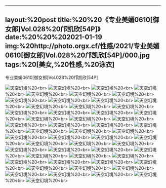 ﻿---
layout:%20post
title:%20%20《专业美媚0610[御女郎]Vol.028%20邝凯欣[54P]》
date:%20%20%202021-01-19
img:%20http://photo.orgx.cf/性感/2021/专业美媚0610[御女郎]Vol.028%20邝凯欣[54P]/000.jpg
tags:%20[美女,%20性感,%20泳衣]
---

专业美媚0610[御女郎]Vol.028%20邝凯欣[54P]



![天空幻境](http://photo.orgx.cf/性感/2021/专业美媚0610[御女郎]Vol.028%20邝凯欣[54P]/001.jpg%20''天空幻境'')%20<br>
![天空幻境](http://photo.orgx.cf/性感/2021/专业美媚0610[御女郎]Vol.028%20邝凯欣[54P]/002.jpg%20''天空幻境'')%20<br>
![天空幻境](http://photo.orgx.cf/性感/2021/专业美媚0610[御女郎]Vol.028%20邝凯欣[54P]/003.jpg%20''天空幻境'')%20<br>
![天空幻境](http://photo.orgx.cf/性感/2021/专业美媚0610[御女郎]Vol.028%20邝凯欣[54P]/004.jpg%20''天空幻境'')%20<br>
![天空幻境](http://photo.orgx.cf/性感/2021/专业美媚0610[御女郎]Vol.028%20邝凯欣[54P]/005.jpg%20''天空幻境'')%20<br>
![天空幻境](http://photo.orgx.cf/性感/2021/专业美媚0610[御女郎]Vol.028%20邝凯欣[54P]/006.jpg%20''天空幻境'')%20<br>
![天空幻境](http://photo.orgx.cf/性感/2021/专业美媚0610[御女郎]Vol.028%20邝凯欣[54P]/007.jpg%20''天空幻境'')%20<br>
![天空幻境](http://photo.orgx.cf/性感/2021/专业美媚0610[御女郎]Vol.028%20邝凯欣[54P]/008.jpg%20''天空幻境'')%20<br>
![天空幻境](http://photo.orgx.cf/性感/2021/专业美媚0610[御女郎]Vol.028%20邝凯欣[54P]/009.jpg%20''天空幻境'')%20<br>
![天空幻境](http://photo.orgx.cf/性感/2021/专业美媚0610[御女郎]Vol.028%20邝凯欣[54P]/010.jpg%20''天空幻境'')%20<br>
![天空幻境](http://photo.orgx.cf/性感/2021/专业美媚0610[御女郎]Vol.028%20邝凯欣[54P]/011.jpg%20''天空幻境'')%20<br>
![天空幻境](http://photo.orgx.cf/性感/2021/专业美媚0610[御女郎]Vol.028%20邝凯欣[54P]/012.jpg%20''天空幻境'')%20<br>
![天空幻境](http://photo.orgx.cf/性感/2021/专业美媚0610[御女郎]Vol.028%20邝凯欣[54P]/013.jpg%20''天空幻境'')%20<br>
![天空幻境](http://photo.orgx.cf/性感/2021/专业美媚0610[御女郎]Vol.028%20邝凯欣[54P]/014.jpg%20''天空幻境'')%20<br>
![天空幻境](http://photo.orgx.cf/性感/2021/专业美媚0610[御女郎]Vol.028%20邝凯欣[54P]/015.jpg%20''天空幻境'')%20<br>
![天空幻境](http://photo.orgx.cf/性感/2021/专业美媚0610[御女郎]Vol.028%20邝凯欣[54P]/016.jpg%20''天空幻境'')%20<br>
![天空幻境](http://photo.orgx.cf/性感/2021/专业美媚0610[御女郎]Vol.028%20邝凯欣[54P]/017.jpg%20''天空幻境'')%20<br>
![天空幻境](http://photo.orgx.cf/性感/2021/专业美媚0610[御女郎]Vol.028%20邝凯欣[54P]/018.jpg%20''天空幻境'')%20<br>
![天空幻境](http://photo.orgx.cf/性感/2021/专业美媚0610[御女郎]Vol.028%20邝凯欣[54P]/019.jpg%20''天空幻境'')%20<br>
![天空幻境](http://photo.orgx.cf/性感/2021/专业美媚0610[御女郎]Vol.028%20邝凯欣[54P]/020.jpg%20''天空幻境'')%20<br>
![天空幻境](http://photo.orgx.cf/性感/2021/专业美媚0610[御女郎]Vol.028%20邝凯欣[54P]/021.jpg%20''天空幻境'')%20<br>
![天空幻境](http://photo.orgx.cf/性感/2021/专业美媚0610[御女郎]Vol.028%20邝凯欣[54P]/022.jpg%20''天空幻境'')%20<br>
![天空幻境](http://photo.orgx.cf/性感/2021/专业美媚0610[御女郎]Vol.028%20邝凯欣[54P]/023.jpg%20''天空幻境'')%20<br>
![天空幻境](http://photo.orgx.cf/性感/2021/专业美媚0610[御女郎]Vol.028%20邝凯欣[54P]/024.jpg%20''天空幻境'')%20<br>
![天空幻境](http://photo.orgx.cf/性感/2021/专业美媚0610[御女郎]Vol.028%20邝凯欣[54P]/025.jpg%20''天空幻境'')%20<br>
![天空幻境](http://photo.orgx.cf/性感/2021/专业美媚0610[御女郎]Vol.028%20邝凯欣[54P]/026.jpg%20''天空幻境'')%20<br>
![天空幻境](http://photo.orgx.cf/性感/2021/专业美媚0610[御女郎]Vol.028%20邝凯欣[54P]/027.jpg%20''天空幻境'')%20<br>
![天空幻境](http://photo.orgx.cf/性感/2021/专业美媚0610[御女郎]Vol.028%20邝凯欣[54P]/028.jpg%20''天空幻境'')%20<br>
![天空幻境](http://photo.orgx.cf/性感/2021/专业美媚0610[御女郎]Vol.028%20邝凯欣[54P]/029.jpg%20''天空幻境'')%20<br>
![天空幻境](http://photo.orgx.cf/性感/2021/专业美媚0610[御女郎]Vol.028%20邝凯欣[54P]/030.jpg%20''天空幻境'')%20<br>
![天空幻境](http://photo.orgx.cf/性感/2021/专业美媚0610[御女郎]Vol.028%20邝凯欣[54P]/031.jpg%20''天空幻境'')%20<br>
![天空幻境](http://photo.orgx.cf/性感/2021/专业美媚0610[御女郎]Vol.028%20邝凯欣[54P]/032.jpg%20''天空幻境'')%20<br>
![天空幻境](http://photo.orgx.cf/性感/2021/专业美媚0610[御女郎]Vol.028%20邝凯欣[54P]/033.jpg%20''天空幻境'')%20<br>
![天空幻境](http://photo.orgx.cf/性感/2021/专业美媚0610[御女郎]Vol.028%20邝凯欣[54P]/034.jpg%20''天空幻境'')%20<br>
![天空幻境](http://photo.orgx.cf/性感/2021/专业美媚0610[御女郎]Vol.028%20邝凯欣[54P]/035.jpg%20''天空幻境'')%20<br>
![天空幻境](http://photo.orgx.cf/性感/2021/专业美媚0610[御女郎]Vol.028%20邝凯欣[54P]/036.jpg%20''天空幻境'')%20<br>
![天空幻境](http://photo.orgx.cf/性感/2021/专业美媚0610[御女郎]Vol.028%20邝凯欣[54P]/037.jpg%20''天空幻境'')%20<br>
![天空幻境](http://photo.orgx.cf/性感/2021/专业美媚0610[御女郎]Vol.028%20邝凯欣[54P]/038.jpg%20''天空幻境'')%20<br>
![天空幻境](http://photo.orgx.cf/性感/2021/专业美媚0610[御女郎]Vol.028%20邝凯欣[54P]/039.jpg%20''天空幻境'')%20<br>
![天空幻境](http://photo.orgx.cf/性感/2021/专业美媚0610[御女郎]Vol.028%20邝凯欣[54P]/040.jpg%20''天空幻境'')%20<br>
![天空幻境](http://photo.orgx.cf/性感/2021/专业美媚0610[御女郎]Vol.028%20邝凯欣[54P]/041.jpg%20''天空幻境'')%20<br>
![天空幻境](http://photo.orgx.cf/性感/2021/专业美媚0610[御女郎]Vol.028%20邝凯欣[54P]/042.jpg%20''天空幻境'')%20<br>
![天空幻境](http://photo.orgx.cf/性感/2021/专业美媚0610[御女郎]Vol.028%20邝凯欣[54P]/043.jpg%20''天空幻境'')%20<br>
![天空幻境](http://photo.orgx.cf/性感/2021/专业美媚0610[御女郎]Vol.028%20邝凯欣[54P]/044.jpg%20''天空幻境'')%20<br>
![天空幻境](http://photo.orgx.cf/性感/2021/专业美媚0610[御女郎]Vol.028%20邝凯欣[54P]/045.jpg%20''天空幻境'')%20<br>
![天空幻境](http://photo.orgx.cf/性感/2021/专业美媚0610[御女郎]Vol.028%20邝凯欣[54P]/046.jpg%20''天空幻境'')%20<br>
![天空幻境](http://photo.orgx.cf/性感/2021/专业美媚0610[御女郎]Vol.028%20邝凯欣[54P]/047.jpg%20''天空幻境'')%20<br>
![天空幻境](http://photo.orgx.cf/性感/2021/专业美媚0610[御女郎]Vol.028%20邝凯欣[54P]/048.jpg%20''天空幻境'')%20<br>
![天空幻境](http://photo.orgx.cf/性感/2021/专业美媚0610[御女郎]Vol.028%20邝凯欣[54P]/049.jpg%20''天空幻境'')%20<br>
![天空幻境](http://photo.orgx.cf/性感/2021/专业美媚0610[御女郎]Vol.028%20邝凯欣[54P]/050.jpg%20''天空幻境'')%20<br>
![天空幻境](http://photo.orgx.cf/性感/2021/专业美媚0610[御女郎]Vol.028%20邝凯欣[54P]/051.jpg%20''天空幻境'')%20<br>
![天空幻境](http://photo.orgx.cf/性感/2021/专业美媚0610[御女郎]Vol.028%20邝凯欣[54P]/052.jpg%20''天空幻境'')%20<br>
![天空幻境](http://photo.orgx.cf/性感/2021/专业美媚0610[御女郎]Vol.028%20邝凯欣[54P]/053.jpg%20''天空幻境'')%20<br>
![天空幻境](http://photo.orgx.cf/性感/2021/专业美媚0610[御女郎]Vol.028%20邝凯欣[54P]/054.jpg%20''天空幻境'')%20<br>